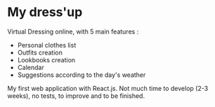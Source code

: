 # My dress'up #

Virtual Dressing online, with 5 main features :  

* Personal clothes list
* Outfits creation
* Lookbooks creation
* Calendar
* Suggestions according to the day's weather

My first web application with React.js. Not much time to develop (2-3 weeks), no tests, to improve and to be finished.
